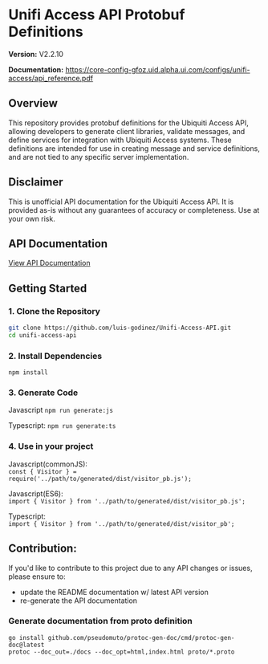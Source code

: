 # Unifi Access API Protobuf Definitions

**Version:** V2.2.10

**Documentation:** https://core-config-gfoz.uid.alpha.ui.com/configs/unifi-access/api_reference.pdf

## Overview

This repository provides protobuf definitions for the Ubiquiti Access API, allowing developers to generate client libraries, validate messages, and define services for integration with Ubiquiti Access systems. These definitions are intended for use in creating message and service definitions, and are not tied to any specific server implementation.

## Disclaimer

This is unofficial API documentation for the Ubiquiti Access API. It is provided as-is without any guarantees of accuracy or completeness. Use at your own risk.

## API Documentation

[View API Documentation](./docs/index.html)

## Getting Started

### 1. Clone the Repository

```bash
git clone https://github.com/luis-godinez/Unifi-Access-API.git
cd unifi-access-api
```

### 2. Install Dependencies

`npm install`

### 3. Generate Code

Javascript `npm run generate:js`

Typescript: `npm run generate:ts`

### 4. Use in your project

Javascript(commonJS):  
`const { Visitor } = require('../path/to/generated/dist/visitor_pb.js');`

Javascript(ES6):  
`import { Visitor } from '../path/to/generated/dist/visitor_pb.js';`

Typescript:  
`import { Visitor } from '../path/to/generated/dist/visitor_pb';`

## Contribution:

If you'd like to contribute to this project due to any API changes or issues, please ensure to:
* update the README documentation w/ latest API version
* re-generate the API documentation

### Generate documentation from proto definition

```
go install github.com/pseudomuto/protoc-gen-doc/cmd/protoc-gen-doc@latest
protoc --doc_out=./docs --doc_opt=html,index.html proto/*.proto
```
